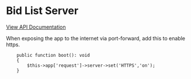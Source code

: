 # Bid List Server

[View API Documentation](https://documenter.getpostman.com/view/17455584/2s93XzyNy4)

When exposing the app to the internet via port-forward, add this to enable https.
```
    public function boot(): void
    {
        $this->app['request']->server->set('HTTPS','on');
    }
```